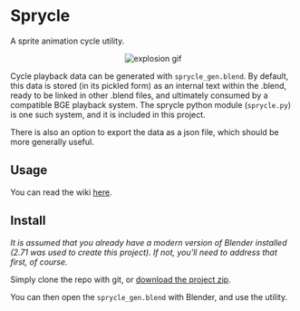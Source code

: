 Sprycle
=======

A sprite animation cycle utility.

<p align="center">
  <img src="https://raw.githubusercontent.com/wiki/GoranM/sprycle/images/explosion.gif" alt="explosion gif"/>
</p>

Cycle playback data can be generated with `sprycle_gen.blend`. By default, this data is stored (in its pickled form) as an internal text within the .blend, ready to be linked in other .blend files, and ultimately consumed by a compatible BGE playback system. The sprycle python module (`sprycle.py`) is one such system, and it is included in this project.

There is also an option to export the data as a json file, which should be more generally useful.

Usage
-----

You can read the wiki [here](https://github.com/GoranM/sprycle/wiki).

Install
-------

_It is assumed that you already have a modern version of Blender installed (2.71 was used to create this project). If not, you'll need to address that first, of course._

Simply clone the repo with git, or [download the project zip](https://github.com/GoranM/sprycle/archive/master.zip).

You can then open the `sprycle_gen.blend` with Blender, and use the utility.
